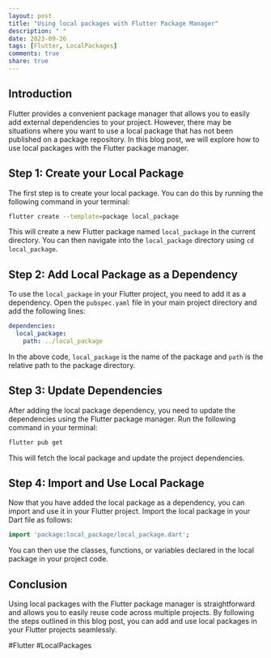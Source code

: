 ```yaml
---
layout: post
title: "Using local packages with Flutter Package Manager"
description: " "
date: 2023-09-26
tags: [Flutter, LocalPackages]
comments: true
share: true
---
```


## Introduction
Flutter provides a convenient package manager that allows you to easily add external dependencies to your project. However, there may be situations where you want to use a local package that has not been published on a package repository. In this blog post, we will explore how to use local packages with the Flutter package manager.

## Step 1: Create your Local Package
The first step is to create your local package. You can do this by running the following command in your terminal:

```bash
flutter create --template=package local_package
```

This will create a new Flutter package named `local_package` in the current directory. You can then navigate into the `local_package` directory using `cd local_package`.

## Step 2: Add Local Package as a Dependency
To use the `local_package` in your Flutter project, you need to add it as a dependency. Open the `pubspec.yaml` file in your main project directory and add the following lines:

```yaml
dependencies:
  local_package:
    path: ../local_package
```

In the above code, `local_package` is the name of the package and `path` is the relative path to the package directory.

## Step 3: Update Dependencies
After adding the local package dependency, you need to update the dependencies using the Flutter package manager. Run the following command in your terminal:

```bash
flutter pub get
```

This will fetch the local package and update the project dependencies.

## Step 4: Import and Use Local Package
Now that you have added the local package as a dependency, you can import and use it in your Flutter project. Import the local package in your Dart file as follows:

```dart
import 'package:local_package/local_package.dart';
```

You can then use the classes, functions, or variables declared in the local package in your project code.

## Conclusion
Using local packages with the Flutter package manager is straightforward and allows you to easily reuse code across multiple projects. By following the steps outlined in this blog post, you can add and use local packages in your Flutter projects seamlessly.

#Flutter #LocalPackages
